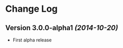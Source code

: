# Change Log

Version 3.0.0-alpha1 *(2014-10-20)*
-----------------------------------

 * First alpha release
